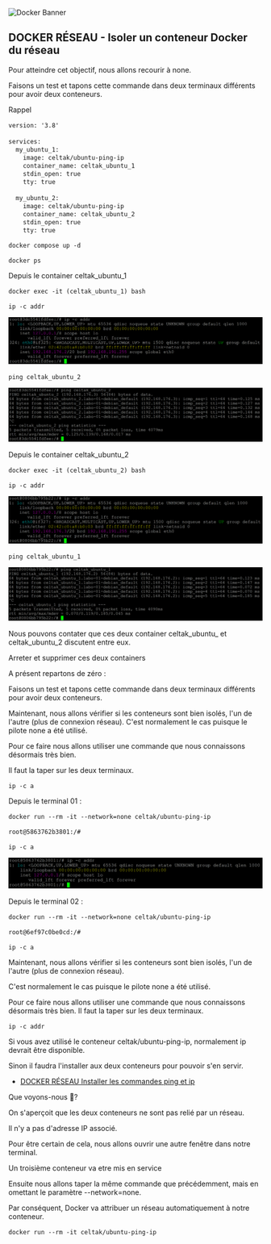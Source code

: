 ![Docker Banner](https://thingsolver.com/wp-content/uploads/docker-cover.png)

## DOCKER RÉSEAU - Isoler un conteneur Docker du réseau

Pour atteindre cet objectif, nous allons recourir à none.

Faisons un test et tapons cette commande dans deux terminaux différents pour avoir deux conteneurs.

Rappel
```
version: '3.8'

services:
  my_ubuntu_1:
    image: celtak/ubuntu-ping-ip
    container_name: celtak_ubuntu_1
    stdin_open: true
    tty: true

  my_ubuntu_2:
    image: celtak/ubuntu-ping-ip
    container_name: celtak_ubuntu_2
    stdin_open: true
    tty: true
```
```
docker compose up -d
```
```
docker ps
```
Depuis le container celtak_ubuntu_1
```
docker exec -it (celtak_ubuntu_1) bash
```
```
ip -c addr
```
![ip-1.png](./images/ip-1.png)
```
ping celtak_ubuntu_2
```
![ping-01.png](./images/ping-01.png)

Depuis le container celtak_ubuntu_2
```
docker exec -it (celtak_ubuntu_2) bash
```
```
ip -c addr
```
![ip-2.png](./images/ip-2.png)
```
ping celtak_ubuntu_1
```
![ping-02.png](./images/ping-02.png)

Nous pouvons contater que ces deux container celtak_ubuntu_ et celtak_ubuntu_2 discutent entre eux.

Arreter et supprimer ces deux containers

A présent repartons de zéro :

Faisons un test et tapons cette commande dans deux terminaux différents pour avoir deux conteneurs.

Maintenant, nous allons vérifier si les conteneurs sont bien isolés, l'un de l'autre (plus de connexion réseau). C'est normalement le cas puisque le pilote none a été utilisé.

Pour ce faire nous allons utiliser une commande que nous connaissons désormais très bien.

Il faut la taper sur les deux terminaux.
```
ip -c a
```
Depuis le terminal 01 :
```
docker run --rm -it --network=none celtak/ubuntu-ping-ip
```
```
root@5863762b3801:/#
```
```
ip -c a
```
![ip-c-1.png](./images/ip-c-1.png)


Depuis le terminal 02 :
```
docker run --rm -it --network=none celtak/ubuntu-ping-ip
```
```
root@6ef97c0be0cd:/#
```
```
ip -c a
```

Maintenant, nous allons vérifier si les conteneurs sont bien isolés, l'un de l'autre (plus de connexion réseau). 

C'est normalement le cas puisque le pilote none a été utilisé.

Pour ce faire nous allons utiliser une commande que nous connaissons désormais très bien. Il faut la taper sur les deux terminaux.
```
ip -c addr
```
Si vous avez utilisé le conteneur celtak/ubuntu-ping-ip, normalement ip devrait être disponible. 

Sinon il faudra l'installer aux deux conteneurs pour pouvoir s'en servir.

- [DOCKER RÉSEAU Installer les commandes ping et ip](DOCKER-RÉSEAU-Installer-les-commandes-ping-et-ip.md)

Que voyons-nous 🧐?

On s'aperçoit que les deux conteneurs ne sont pas relié par un réseau.

Il n'y a pas d'adresse IP associé.

Pour être certain de cela, nous allons ouvrir une autre fenêtre dans notre terminal.

Un troisième conteneur va etre mis en service

Ensuite nous allons taper la même commande que précédemment, mais en omettant le paramètre --network=none.

Par conséquent, Docker va attribuer un réseau automatiquement à notre conteneur.
```
docker run --rm -it celtak/ubuntu-ping-ip
```

